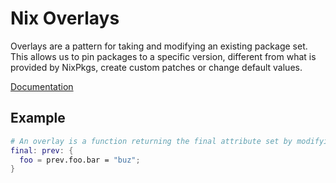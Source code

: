# Nix Overlays

Overlays are a pattern for taking and modifying an existing package set. This allows us to pin packages to a specific version, different from what is provided by NixPkgs, create custom patches or change default values.

[Documentation](https://nixos.wiki/wiki/Overlays)

## Example

```nix
# An overlay is a function returning the final attribute set by modifying the previous attribute set
final: prev: {
  foo = prev.foo.bar = "buz";
}
```
